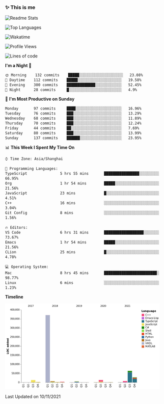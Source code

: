 <!--

**icyzeroice/icyzeroice** is a ✨ _special_ ✨ repository because its `README.md` (this file) appears on your GitHub profile.

Here are some ideas to get you started:

- 🔭 I’m currently working on ...
- 🌱 I’m currently learning ...
- 👯 I’m looking to collaborate on ...
- 🤔 I’m looking for help with ...
- 💬 Ask me about ...
- 📫 How to reach me: ...
- 😄 Pronouns: ...
- ⚡ Fun fact: ...

-->

### ✨ This is me

![Readme Stats](https://github-readme-stats.vercel.app/api?username=icyzeroice)

![Top Languages](https://github-readme-stats.vercel.app/api/top-langs/?username=icyzeroice&exclude_repo=scutie2015-digimon&layout=compact&langs_count=5)

![Wakatime](https://github-readme-stats.vercel.app/api/wakatime?username=icyzeroice)

<!--START_SECTION:waka-->
![Profile Views](http://img.shields.io/badge/Profile%20Views-2-blue)

![Lines of code](https://img.shields.io/badge/From%20Hello%20World%20I%27ve%20Written-516683%20lines%20of%20code-blue)

**I'm a Night 🦉** 

```text
🌞 Morning    132 commits    █████░░░░░░░░░░░░░░░░░░░░   23.08% 
🌆 Daytime    112 commits    █████░░░░░░░░░░░░░░░░░░░░   19.58% 
🌃 Evening    300 commits    █████████████░░░░░░░░░░░░   52.45% 
🌙 Night      28 commits     █░░░░░░░░░░░░░░░░░░░░░░░░   4.9%

```
📅 **I'm Most Productive on Sunday** 

```text
Monday       97 commits     ████░░░░░░░░░░░░░░░░░░░░░   16.96% 
Tuesday      76 commits     ███░░░░░░░░░░░░░░░░░░░░░░   13.29% 
Wednesday    68 commits     ███░░░░░░░░░░░░░░░░░░░░░░   11.89% 
Thursday     70 commits     ███░░░░░░░░░░░░░░░░░░░░░░   12.24% 
Friday       44 commits     ██░░░░░░░░░░░░░░░░░░░░░░░   7.69% 
Saturday     80 commits     ███░░░░░░░░░░░░░░░░░░░░░░   13.99% 
Sunday       137 commits    ██████░░░░░░░░░░░░░░░░░░░   23.95%

```


📊 **This Week I Spent My Time On** 

```text
⌚︎ Time Zone: Asia/Shanghai

💬 Programming Languages: 
TypeScript               5 hrs 55 mins       ████████████████░░░░░░░░░   66.95% 
Org                      1 hr 54 mins        █████░░░░░░░░░░░░░░░░░░░░   21.56% 
JavaScript               23 mins             █░░░░░░░░░░░░░░░░░░░░░░░░   4.51% 
C++                      16 mins             ░░░░░░░░░░░░░░░░░░░░░░░░░   3.04% 
Git Config               8 mins              ░░░░░░░░░░░░░░░░░░░░░░░░░   1.56%

🔥 Editors: 
VS Code                  6 hrs 31 mins       ██████████████████░░░░░░░   73.67% 
Emacs                    1 hr 54 mins        █████░░░░░░░░░░░░░░░░░░░░   21.56% 
CLion                    25 mins             █░░░░░░░░░░░░░░░░░░░░░░░░   4.78%

💻 Operating System: 
Mac                      8 hrs 45 mins       ████████████████████████░   98.77% 
Linux                    6 mins              ░░░░░░░░░░░░░░░░░░░░░░░░░   1.23%

```

**Timeline**

![Chart not found](https://raw.githubusercontent.com/icyzeroice/icyzeroice/main/charts/bar_graph.png) 


 Last Updated on 10/11/2021
<!--END_SECTION:waka-->

<!--

### Related
- https://github.com/abhisheknaiidu/awesome-github-profile-readme
- https://github.com/coderjojo/creative-profile-readme
- https://github.com/elangosundar/awesome-README-templates
- https://github.com/durgeshsamariya/awesome-github-profile-readme-templates
- https://github.com/anmol098/waka-readme-stats

-->
